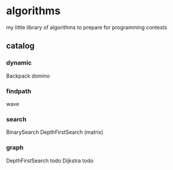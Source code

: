 # algorithms
my little library of algorithms to prepare for programming contests

## catalog

### dynamic
Backpack
domino

### findpath
wave

### search
BinarySearch
DepthFirstSearch (matrix)

### graph
DepthFirstSearch todo
Dijkstra todo